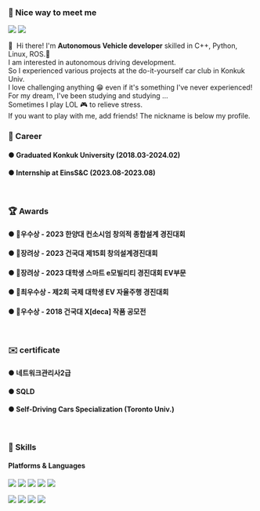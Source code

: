 ### 🤩 Nice way to meet me
<p>
    <a href="https://www.instagram.com/hyun_u_103/" target="_blank"><img src="https://img.shields.io/badge/Instagram-E4405F?style=flat-square&logo=Instagram&logoColor=white"/></a>
  <!-- <a href="https://velog.io/@qqq3964" target="_blank"><img src="https://img.shields.io/badge/Tech blog-20C997?style=flat-square&logo=Velog&logoColor=white"/></a> -->
  <!-- <a href="https://www.linkedin.com/in/taewan-kim-259a05205/" target="_blank"><img src="https://img.shields.io/badge/TaewanKim-0A66C2?style=flat-square&logo=Linkedin&logoColor=white"/></a> -->
  <a href="mailto:ksm3574@naver.com" target="_blank"><img src="https://img.shields.io/badge/ksm3574@naver.com-EA4335?style=flat-square&logo=Gmail&logoColor=white"/></a>
</p>

<p>
  👋&nbsp; Hi there! I'm <b>Autonomous Vehicle developer</b> skilled in C++, Python, Linux, ROS.🚀<br/>
  I am interested in autonomous driving development. <br/> 
  So I experienced various projects at the do-it-yourself car club in Konkuk Univ. <br/>
  I love challenging anything 😁 even if it's something I've never experienced! <br/>
  For my dream, I've been studying and studying ... <br/>
  Sometimes I play LOL 🎮 to relieve stress.<br/>
  If you want to play with me, add friends! The nickname is below my profile. <br/>
  
</p>

### 💼 Career
#### ● Graduated Konkuk University (2018.03-2024.02)
#### ● Internship at EinsS&C (2023.08-2023.08)
<br/>

### 🏆 Awards
#### ● 🥈우수상 - 2023 한양대 컨소시엄 창의적 종합설계 경진대회
#### ● 🥉장려상 - 2023 건국대 제15회 창의설계경진대회
#### ● 🥉장려상 - 2023 대학생 스마트 e모빌리티 경진대회 EV부문
#### ● 🥈최우수상 - 제2회 국제 대학생 EV 자율주행 경진대회
#### ● 🥈우수상 - 2018 건국대 X[deca] 작품 공모전
<br/>

### ✉️ certificate
#### ● 네트워크관리사2급
#### ● SQLD
#### ● Self-Driving Cars Specialization (Toronto Univ.)
<br/>

### 💪 Skills
#### Platforms & Languages
<p>
  <img src="https://img.shields.io/badge/Python-3776AB?style=flat-square&logo=Python&logoColor=white"/>
  <img src="https://img.shields.io/badge/PyTorch-EE4C2C?style=flat-square&logo=PyTorch&logoColor=black"/>
  <img src="https://img.shields.io/badge/TensorFlow-FF6F00?style=flat-square&logo=TensorFlow&logoColor=white"/>
  <img src="https://img.shields.io/badge/Flask-000000?style=flat-square&logo=flask&logoColor=white"/>
  <img src="https://img.shields.io/badge/Kubernetes-326CE5?style=flat-square&logo=Kubernetes&logoColor=white"/>
</p>
<p>
  <img src="https://img.shields.io/badge/-C++-000000?logo=c%2B%2B&style=flat"> 
  <img src="https://img.shields.io/badge/Microsoft Azure-0078D4?style=flat-square&logo=Microsoft Azure&logoColor=white"/>
  <img src="https://img.shields.io/badge/C++-00599C?style=flat-square&logo=C%2B%2B&logoColor=white"/>
  <img src="https://img.shields.io/badge/ScikitLearn-F7931E?style=flat-square&logo=scikit-learn&logoColor=white"/>

</p>
